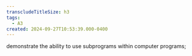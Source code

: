 ```yaml
---
transcludeTitleSize: h3
tags:
  - A3
created: 2024-09-27T10:53:39.000-0400
---
```

demonstrate the ability to use subprograms within computer programs;